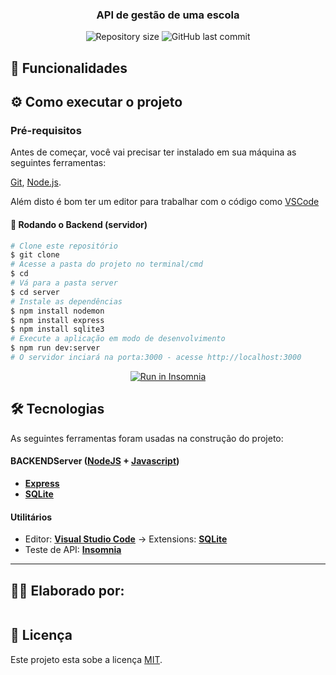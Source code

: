 <h3 align="center">
     API de gestão de uma escola

</h3>

<p align="center">
  <img alt="Repository size" src="https://img.shields.io/github/repo-size/raquelmrodrigues/api-m4">
  <img alt="GitHub last commit" src="https://img.shields.io/github/contributors/raquelmrodrigues/api-m4">
</p>


## 🚀 Funcionalidades


## ⚙️ Como executar o projeto


### Pré-requisitos

Antes de começar, você vai precisar ter instalado em sua máquina as seguintes ferramentas:

[Git](https://git-scm.com), [Node.js](https://nodejs.org/en/). 

Além disto é bom ter um editor para trabalhar com o código como [VSCode](https://code.visualstudio.com/)

#### 🎲 Rodando o Backend (servidor)

```bash
# Clone este repositório
$ git clone 
# Acesse a pasta do projeto no terminal/cmd
$ cd 
# Vá para a pasta server
$ cd server
# Instale as dependências
$ npm install nodemon
$ npm install express
$ npm install sqlite3
# Execute a aplicação em modo de desenvolvimento
$ npm run dev:server
# O servidor inciará na porta:3000 - acesse http://localhost:3000 
```
<p align="center">
  <a href="" target="_blank"><img src="https://insomnia.rest/images/run.svg" alt="Run in Insomnia"></a>
</p>

## 🛠 Tecnologias

As seguintes ferramentas foram usadas na construção do projeto:


#### **BACKEND**[](https://github.com/Lauracastro27/Projeto-Final-M4)**Server**  ([NodeJS](https://nodejs.org/en/)  +  [Javascript](https://www.typescriptlang.org/))

-   **[Express](https://expressjs.com/)**
-   **[SQLite](https://github.com/mapbox/node-sqlite3)**

#### [](https://github.com/Lauracastro27/Projeto-Final-M4)**Utilitários**

-   Editor:  **[Visual Studio Code](https://code.visualstudio.com/)**  → Extensions:  **[SQLite](https://marketplace.visualstudio.com/items?itemName=alexcvzz.vscode-sqlite)**
-   Teste de API:  **[Insomnia](https://insomnia.rest/)**

---

## 👨‍💻 Elaborado por:

<table>

</table>

## 📝 Licença

Este projeto esta sobe a licença [MIT](./LICENSE).
